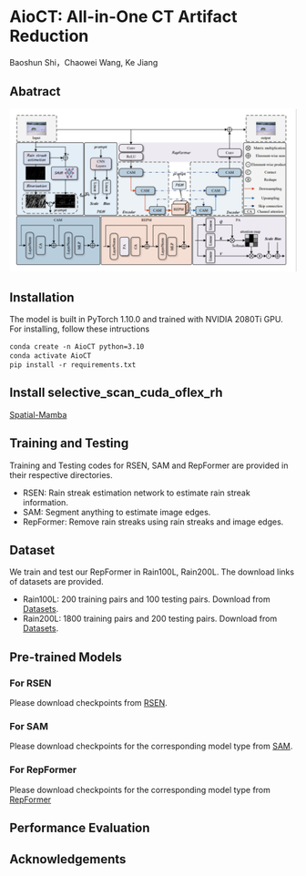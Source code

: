 # AioCT: All-in-One CT Artifact Reduction
Baoshun Shi，Chaowei Wang, Ke Jiang
## Abatract


![image name](https://github.com/shibaoshun/RepFormer/blob/4ceb46455db4b24fa1f99075d01ca9832735e31e/figs/RepFormer.png)
## Installation
The model is built in PyTorch 1.10.0 and  trained with NVIDIA 2080Ti GPU.
For installing, follow these intructions
```
conda create -n AioCT python=3.10
conda activate AioCT
pip install -r requirements.txt
```
## Install selective_scan_cuda_oflex_rh
[Spatial-Mamba](https://github.com/EdwardChasel/Spatial-Mamba)

## Training and Testing
Training and Testing codes for RSEN, SAM and RepFormer are provided in their respective directories.
+ RSEN: Rain streak estimation network to estimate rain streak information.
+ SAM: Segment anything to estimate image edges.
+ RepFormer: Remove rain streaks using rain streaks and image edges.
## Dataset
We train and test our RepFormer in Rain100L, Rain200L. The download links of datasets are provided.
+ Rain100L: 200 training pairs and 100 testing pairs. Download from [Datasets](https://pan.baidu.com/s/16n5hKHkr2rKlz2kBlI5JSQ?pwd=wxdm).
+ Rain200L: 1800 training pairs and 200 testing pairs. Download from [Datasets](https://pan.baidu.com/s/16n5hKHkr2rKlz2kBlI5JSQ?pwd=wxdm).
## Pre-trained Models  
### For RSEN
Please download checkpoints from [RSEN](https://pan.baidu.com/s/1VyZRqqfCUSZm5zilCIlw9g?pwd=edij).
### For SAM
Please download checkpoints  for the corresponding model type from [SAM](https://github.com/facebookresearch/segment-anything?tab=readme-ov-file#model-checkpoints).
### For RepFormer
Please download checkpoints  for the corresponding model type from [RepFormer](https://pan.baidu.com/s/19pubT7KBlKrUbLH19QAERw?pwd=53ws)


## Performance Evaluation 


## Acknowledgements


